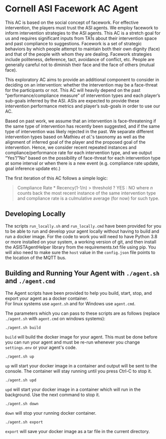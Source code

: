 # Cornell ASI Facework AC Agent

This AC is based on the social concept of facework. For effective intervention, the players must trust the ASI agents. We employ facework to inform intervention strategies to the ASI agents. This AC is a stretch goal for us and requires significant inputs from TA1s about their intervention space and past compliance to suggestions. Facework is a set of strategic behaviors by which people attempt to maintain both their own dignity (face) and that of the people with whom they are dealing. Facework strategies include politeness, deference, tact, avoidance of conflict, etc. People are generally careful not to diminish their face and the face of others (mutual face).


This exploratory AC aims to provide an additional component to consider in deciding on an intervention: whether the intervention may be a face-threat for the participants or not. 
This AC will heavily depend on the past “performance/compliance measure” of intervention types and  each player’s sub-goals inferred by the ASI.
ASIs are expected to provide these intervention performance metrics and player’s sub-goals in order to use our AC.

Based on past work, we assume that an intervention is face-threatening if the same type of intervention has recently been suggested, and if the same type of intervention was likely rejected in the past. We separate different intervention types based on Mathieu *et al*.'s taxonomy as well as the alignment of inferred goal of the player and the proposed goal of the intervention. Hence, we consider recent repeated instances and compliance/performance rate for each intervention type, and we output “Yes”/”No” based on the possibility of face-threat for each intervention type at some interval or when there is a new event (e.g. compliance rate update, goal inference update etc.)


The first iteration of this AC follows a simple logic:
> Compliance Rate * Recency(1-1/n) > threshold ? YES : NO 
where *n* counts back the most recent instance of the same intervention type and compliance rate is a culmulative average (for now) for such type.



## Developing Locally
The scripts `run_locally.sh` and `run_locally.cmd` have been provided for you to be able to run and develop your
agent locally without having to build and run a docker image.  For the code to work you will need to have Python
3.8 or more installed on your system, a working version of git, and then install the ASISTAgentHelper library 
from the requirements.txt file using pip.  You will also need to make sure the `host` value in the `config.json` 
file points to the location of the MQTT bus.

## Building and Running Your Agent with `./agent.sh` and `./agent.cmd`
The Agent scripts have been provided to help you build, start, stop, and export your agent as a docker container.  
For linux systems use `agent.sh` and for Windows use `agent.cmd`.

The parameters which you can pass to these scripts are as follows (replace `./agent.sh` with `agent.cmd`
on windows systems):

    ./agent.sh build

`build` will build the docker image for your agent.  This must be done before you can run your agent and must
be re-run whenever you change `settings.env` or your agent's code.

    ./agent.sh up
`up` will start your docker image in a container and output will be sent to the console. 
The container will stay running until you press Ctrl-C to stop it.

    ./agent.sh upd
`upd` will start your docker image in a container which will run in the background. Use the next
command to stop it.

    ./agent.sh down
`down` will stop your running docker container. 

    ./agent.sh export
`export` will save your docker image as a tar file in the current directory. 

